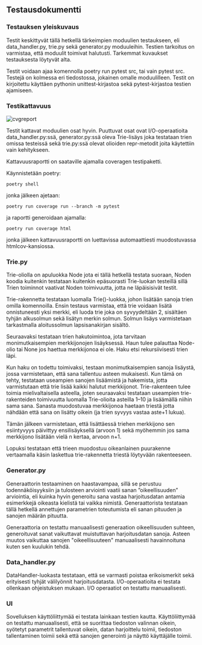 ## Testausdokumentti


### Testauksen yleiskuvaus

Testit keskittyvät tällä hetkellä tärkeimpien moduulien testaukseen, eli data_handler.py, trie.py sekä generator.py moduuleihin. Testien tarkoitus on varmistaa, että moduulit toimivat halutusti. Tarkemmat kuvaukset testauksesta löytyvät alta.

Testit voidaan ajaa komennolla poetry run pytest src, tai vain pytest src. Testejä on kolmessa eri tiedostossa, jokainen omalle moduulilleen. Testit on kirjoitettu käyttäen pythonin unittest-kirjastoa sekä pytest-kirjastoa testien ajamiseen.

### Testikattavuus
![cvgreport](https://github.com/user-attachments/assets/ad879d5e-8ceb-4eb3-9c8b-a2b39273f63b)

Testit kattavat moduulien osat hyvin. Puuttuvat osat ovat I/O-operaatioita data_handler.py:ssä, generator.py:ssä oleva Trie-lisäys joka testataan trien omissa testeissä sekä trie.py:ssä olevat olioiden repr-metodit joita käytettiin vain kehitykseen.

Kattavuusraportti on saataville ajamalla coveragen testipaketti.

Käynnistetään poetry:

    poetry shell

jonka jälkeen ajetaan:

    poetry run coverage run --branch -m pytest

ja raportti generoidaan ajamalla:

    poetry run coverage html

jonka jälkeen kattavuusraportti on luettavissa automaattiesti muodostuvassa htmlcov-kansiossa.

### Trie.py

Trie-oliolla on apuluokka Node jota ei tällä hetkellä testata suoraan, Noden koodia kuitenkin testataan kuitenkin epäsuorasti Trie-luokan testeillä sillä Trien toiminnot vaativat Noden toimivuutta, jotta ne läpäisisivät testit.

Trie-rakennetta testataan luomalla Trie()-luokka, johon lisätään sanoja trien omilla komennoilla. Ensin testaus varmistaa, että trie voidaan lisätä onnistuneesti yksi merkki, eli luoda trie joka on syvyydeltään 2, sisältäen tyhjän alkusolmun sekä lisätyn merkin solmun. Solmun lisäys varmistetaan tarkastmalla aloitussolmun lapsisanakirjan sisältö.

Seuraavaksi testataan trien hakutoimintoa, jota tarvitaan monimutkaisempien merkkijonojen lisäyksessä. Haun tulee palauttaa Node-olio tai None jos haettua merkkijonoa ei ole. Haku etsi rekursiivisesti trien läpi. 

Kun haku on todettu toimivaksi, testaan monimutkaisempien sanoja lisäystä, jossa varmistetaan, että sana tallentuu asteen mukaisesti. Kun tämä on tehty, testataan useampien sanojen lisäämistä ja hakemista, jotta varmistutaan että trie lisää kaikki halutut merkkijonot.
Trie-rakenteen tulee toimia mielivaltaisella asteella, joten seuraavaksi testataan useampien trie-rakenteiden toimivuutta luomalla Trie-olioita asteilla 1–10 ja lisäämällä niihin sama sana. Sanasta muodostuvaa merkkijonoa haetaan triestä jotta nähdään että sana on lisätty oikein (ja trien syvyys vastaa aste+1 lukua).

Tämän jälkeen varmistetaan, että lisättäessä triehen merkkijono sen esiintyvyys päivittyy ensilisäyksellä (arvoon 1) sekä myöhemmin jos sama merkkijono lisätään vielä n kertaa, arvoon n+1.

Lopuksi testataan että trieen muodostuu oikeanlainen puurakenne vertaamalla käsin laskettua trie-rakennetta triestä löytyvään rakenteeseen.

### Generator.py
Generaattorin testaaminen on haastavampaa, sillä se perustuu todennäköisyyksiin ja tulosteen arviointi vaatii sanan ”oikeellisuuden” arviointia, eli kuinka hyvin generoitu sana vastaa harjoitusdatan antamia esimerkkejä oikeasta kielistä tai vaikka nimistä.
Generaattorista testataan tällä hetkellä annettujen parametrien toteutumista eli sanan pituuden ja sanojen määrän pituutta.

Generaattoria on testattu manuaalisesti generaation oikeellisuuden suhteen, generoituvat sanat vaikuttavat muistuttavan harjoitusdatan sanoja. Asteen muutos vaikuttaa sanojen "oikeellisuuteen" manuaalisesti havainnoituna kuten sen kuulukin tehdä.

### Data_handler.py
DataHandler-luokasta testataan, että se varmasti poistaa erikoismerkit sekä erityisesti tyhjät välilyönnit harjoitusdatasta. I/O-operaatioita ei testata ollenkaan ohjeistuksen mukaan. I/O operaatiot on testattu manuaalisesti.

### UI
Sovelluksen käyttöliittymää ei testata lainkaan testien kautta. Käyttöliittymää on testattu manuaalisesti, että se suorittaa tiedoston valinnan oikein, syötetyt parametrit tallentuvat oikein, datan harjoittelu toimii, tiedoston tallentaminen toimii sekä että sanojen generointi ja näyttö käyttäjälle toimii.
